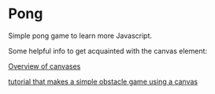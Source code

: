 # Pong
Simple pong game to learn more Javascript.

Some helpful info to get acquainted with the canvas element:

[Overview of canvases](https://www.w3schools.com/graphics/canvas_intro.asp)

[tutorial that makes a simple obstacle game using a canvas](https://www.w3schools.com/graphics/game_intro.asp)
